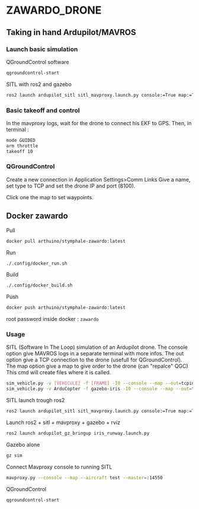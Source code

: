 # ZAWARDO_DRONE

## Taking in hand Ardupilot/MAVROS

### Launch basic simulation

QGroundControl software

```bash
qgroundcontrol-start
```

SITL with ros2 and gazebo

```bash
ros2 launch ardupilot_sitl sitl_mavproxy.launch.py console:=True map:=True
```

### Basic takeoff and control

In the mavproxy logs, wait for the drone to connect his EKF to GPS.
Then, in terminal :

```bash
mode GUIDED
arm throttle
takeoff 10
```

### QGroundControl

Create a new connection in Application Settings>Comm Links
Give a name, set type to TCP and set the drone IP and port (8100).

Click one the map to set waypoints.

## Docker zawardo

Pull

```bash
docker pull arthuino/stymphale-zawardo:latest
```

Run

```bash
./.config/docker_run.sh
```

Build

```bash
./.config/docker_build.sh
```

Push

```bash
docker push arthuino/stymphale-zawardo:latest
```

root password inside docker : ``zawardo``

### Usage

SITL (Software In The Loop) simulation of an Ardupilot drone.
The console option give MAVROS logs in a separate terminal with more infos.
The out option give a TCP connection to the drone (usefull for QGroundControl).
The map option give a map to give order to the drone (can "repalce" QGC)
This cmd will create files where it is called.

```bash
sim_vehicle.py -v [VEHICULE] -f [FRAME] -I0 --console --map --out=tcpin:[IP]:[PORT]
sim_vehicle.py -v ArduCopter -f gazebo-iris -I0 --console --map --out=tcpin:0.0.0.0:8100
```

SITL launch trough ros2

```bash
ros2 launch ardupilot_sitl sitl_mavproxy.launch.py console:=True map:=True
```

Launch ros2 + sitl + mavproxy + gazebo + rviz

```bash
ros2 launch ardupilot_gz_bringup iris_runway.launch.py
```

Gazebo alone

```bash
gz sim
```

Connect Mavproxy console to running SITL

```bash
mavproxy.py --console --map --aircraft test --master=:14550
```

QGroundControl

```bash
qgroundcontrol-start
```
